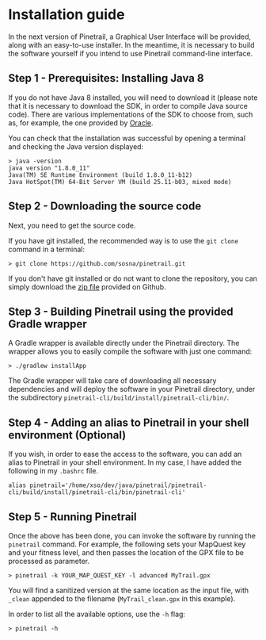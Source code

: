 # Installation guide

In the next version of Pinetrail, a Graphical User Interface will be provided,
along with an easy-to-use installer. In the meantime, it is necessary to build
the software yourself if you intend to use Pinetrail command-line interface.

## Step 1 - Prerequisites: Installing Java 8

If you do not have Java 8 installed, you will need to download it (please note
that it is necessary to download the SDK, in order to compile Java source code).
There are various implementations of the SDK to choose from, such as, for
example, the one provided by
[Oracle](http://www.oracle.com/technetwork/java/javase/downloads/index.html).

You can check that the installation was successful by opening a terminal and
checking the Java version displayed:

~~~
> java -version
java version "1.8.0_11"
Java(TM) SE Runtime Environment (build 1.8.0_11-b12)
Java HotSpot(TM) 64-Bit Server VM (build 25.11-b03, mixed mode)
~~~

## Step 2 - Downloading the source code

Next, you need to get the source code.

If you have git installed, the recommended way is to use the `git clone` command
in a terminal:

```
> git clone https://github.com/sosna/pinetrail.git
```

If you don't have git installed or do not want to clone the repository, you can
simply download the
[zip file](https://github.com/sosna/pinetrail/archive/master.zip) provided on
Github.

## Step 3 - Building Pinetrail using the provided Gradle wrapper

A Gradle wrapper is available directly under the Pinetrail directory. The
wrapper allows you to easily compile the software with just one command:

```
> ./gradlew installApp
```

The Gradle wrapper will take care of downloading all necessary dependencies and
will deploy the software in your Pinetrail directory, under the subdirectory
`pinetrail-cli/build/install/pinetrail-cli/bin/`.

## Step 4 - Adding an alias to Pinetrail in your shell environment (Optional)

If you wish, in order to ease the access to the software, you can add an
alias to Pinetrail in your shell environment. In my case, I have added the
following in my `.bashrc` file.

```
alias pinetrail='/home/xso/dev/java/pinetrail/pinetrail-cli/build/install/pinetrail-cli/bin/pinetrail-cli'
```

## Step 5 - Running Pinetrail

Once the above has been done, you can invoke the software by running the
`pinetrail` command. For example, the following sets your MapQuest key and
your fitness level, and then passes the location of the GPX file to be processed
as parameter.

```
> pinetrail -k YOUR_MAP_QUEST_KEY -l advanced MyTrail.gpx
```

You will find a sanitized version at the same location as the input file,
with `_clean` appended to the filename (`MyTrail_clean.gpx` in this
example).

In order to list all the available options, use the `-h` flag:

```
> pinetrail -h
```

